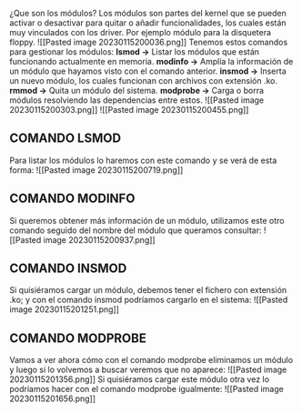 ¿Que son los módulos? Los módulos son partes del kernel que se pueden activar o desactivar para quitar o añadir funcionalidades, los cuales están muy vinculados con los driver. Por ejemplo módulo para la disquetera floppy.
![[Pasted image 20230115200036.png]]
Tenemos estos comandos para gestionar los módulos:
**lsmod ->** Listar los módulos que están funcionando actualmente en memoria.
**modinfo ->** Amplía la información de un módulo que hayamos visto con el comando anterior.
**insmod ->** Inserta un nuevo módulo, los cuales funcionan con archivos con extensión .ko.
**rmmod ->** Quita un módulo del sistema.
**modprobe ->** Carga o borra módulos resolviendo las dependencias entre estos.
![[Pasted image 20230115200303.png]]
![[Pasted image 20230115200455.png]]
## COMANDO LSMOD
Para listar los módulos lo haremos con este comando y se verá de esta forma:
![[Pasted image 20230115200719.png]]
## COMANDO MODINFO
Si queremos obtener más información de un módulo, utilizamos este otro comando seguido del nombre del módulo que queramos consultar:
![[Pasted image 20230115200937.png]]
## COMANDO INSMOD
Si quisiéramos cargar un módulo, debemos tener el fichero con extensión .ko; y con el comando insmod podríamos cargarlo en el sistema:
![[Pasted image 20230115201251.png]]
## COMANDO MODPROBE
Vamos a ver ahora cómo con el comando modprobe eliminamos un módulo y luego si lo volvemos a buscar veremos que no aparece:
![[Pasted image 20230115201356.png]]
Si quisiéramos cargar este módulo otra vez lo podríamos hacer con el comando modprobe igualmente:
![[Pasted image 20230115201656.png]]

